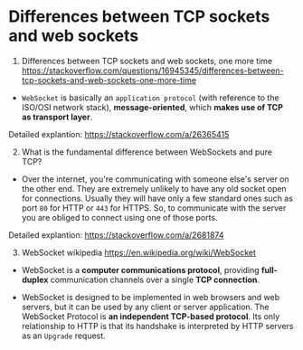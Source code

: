# Differences between TCP sockets and web sockets
1. Differences between TCP sockets and web sockets, one more time
https://stackoverflow.com/questions/16945345/differences-between-tcp-sockets-and-web-sockets-one-more-time

- `WebSocket` is basically an `application protocol` (with reference to the ISO/OSI network stack), **message-oriented**, which **makes use of TCP as transport layer**.

Detailed explantion:
https://stackoverflow.com/a/26365415


2. What is the fundamental difference between WebSockets and pure TCP?
- Over the internet, you're communicating with someone else's server on the other end. They are extremely unlikely to have any old socket open for connections. Usually they will have only a few standard ones such as port `80` for HTTP or `443` for HTTPS. So, to communicate with the server you are obliged to connect using one of those ports.

Detailed explantion:
https://stackoverflow.com/a/2681874


3. WebSocket wikipedia
https://en.wikipedia.org/wiki/WebSocket

- WebSocket is a **computer communications protocol**, providing **full-duplex** communication channels over a single **TCP connection**.

- WebSocket is designed to be implemented in web browsers and web servers, but it can be used by any client or server application. The WebSocket Protocol is **an independent TCP-based protocol**. Its only relationship to HTTP is that its handshake is interpreted by HTTP servers as an `Upgrade` request.


